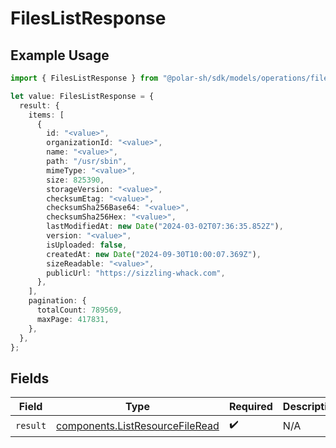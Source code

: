 # FilesListResponse

## Example Usage

```typescript
import { FilesListResponse } from "@polar-sh/sdk/models/operations/fileslist.js";

let value: FilesListResponse = {
  result: {
    items: [
      {
        id: "<value>",
        organizationId: "<value>",
        name: "<value>",
        path: "/usr/sbin",
        mimeType: "<value>",
        size: 825390,
        storageVersion: "<value>",
        checksumEtag: "<value>",
        checksumSha256Base64: "<value>",
        checksumSha256Hex: "<value>",
        lastModifiedAt: new Date("2024-03-02T07:36:35.852Z"),
        version: "<value>",
        isUploaded: false,
        createdAt: new Date("2024-09-30T10:00:07.369Z"),
        sizeReadable: "<value>",
        publicUrl: "https://sizzling-whack.com",
      },
    ],
    pagination: {
      totalCount: 789569,
      maxPage: 417831,
    },
  },
};
```

## Fields

| Field                                                                              | Type                                                                               | Required                                                                           | Description                                                                        |
| ---------------------------------------------------------------------------------- | ---------------------------------------------------------------------------------- | ---------------------------------------------------------------------------------- | ---------------------------------------------------------------------------------- |
| `result`                                                                           | [components.ListResourceFileRead](../../models/components/listresourcefileread.md) | :heavy_check_mark:                                                                 | N/A                                                                                |